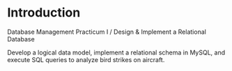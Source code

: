 # Introduction
Database Management Practicum I / Design & Implement a Relational Database

Develop a logical data model, implement a relational schema in MySQL, and execute SQL queries to analyze bird strikes on aircraft.
